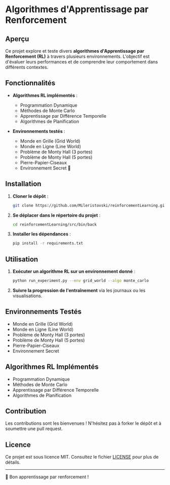 # Algorithmes d'Apprentissage par Renforcement

## Aperçu

Ce projet explore et teste divers **algorithmes d'Apprentissage par Renforcement (RL)** à travers plusieurs environnements. L'objectif est d'évaluer leurs performances et de comprendre leur comportement dans différents contextes.

## Fonctionnalités

- **Algorithmes RL implémentés** :
  - Programmation Dynamique
  - Méthodes de Monte Carlo
  - Apprentissage par Différence Temporelle
  - Algorithmes de Planification
  
- **Environnements testés** :
  - Monde en Grille (Grid World)
  - Monde en Ligne (Line World)
  - Problème de Monty Hall (3 portes)
  - Problème de Monty Hall (5 portes)
  - Pierre-Papier-Ciseaux
  - Environnement Secret 🚀

## Installation

1. **Cloner le dépôt** :
   ```bash
   git clone https://github.com/Mileristovski/reinforcementLearning.git
   ```
2. **Se déplacer dans le répertoire du projet** :
   ```bash
   cd reinforcementLearning/src/bin/back
   ```
3. **Installer les dépendances** :
   ```bash
   pip install -r requirements.txt
   ```

## Utilisation

1. **Exécuter un algorithme RL sur un environnement donné** :
   ```bash
   python run_experiment.py --env grid_world --algo monte_carlo
   ```
2. **Suivre la progression de l'entraînement** via les journaux ou les visualisations.

## Environnements Testés
- Monde en Grille (Grid World)
- Monde en Ligne (Line World)
- Problème de Monty Hall (3 portes)
- Problème de Monty Hall (5 portes)
- Pierre-Papier-Ciseaux
- Environnement Secret

## Algorithmes RL Implémentés
- Programmation Dynamique
- Méthodes de Monte Carlo
- Apprentissage par Différence Temporelle
- Algorithmes de Planification

## Contribution

Les contributions sont les bienvenues ! N'hésitez pas à forker le dépôt et à soumettre une pull request.

## Licence

Ce projet est sous licence MIT. Consultez le fichier [LICENSE](LICENSE) pour plus de détails.

---

🚀 Bon apprentissage par renforcement !

